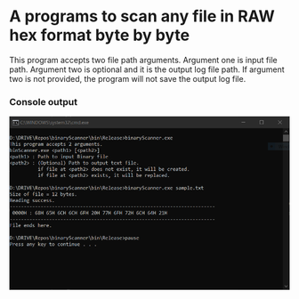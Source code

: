 # A programs to scan any file in RAW hex format byte by byte

This program accepts two file path arguments. Argument one is input file path.
Argument two is optional and it is the output log file path. If argument two is not provided,
the program will not save the output log file.

### Console output
![sample console](https://github.com/alinanto/binaryScanner/blob/master/Sample.PNG)

